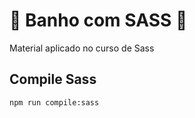# 🛁 Banho com SASS 🛁
Material aplicado no curso de Sass

## Compile Sass

```bash
npm run compile:sass
```

